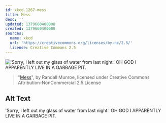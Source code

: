 ```yaml
---
id: xkcd.1267-mess
title: Mess
desc: ''
updated: 1379660400000
created: 1379660400000
sources:
  name: xkcd
  url: 'https://creativecommons.org/licenses/by-nc/2.5/'
  license: Creative Commons 2.5
---
```

!['Sorry, I left out my glass of water from last night.' OH GOD I APPARENTLY LIVE IN A GARBAGE PIT.](https://imgs.xkcd.com/comics/mess.png)
> "[Mess](https://xkcd.com/1267/)", by Randall Munroe, licensed under Creative Commons Attribution-NonCommercial 2.5 License

## Alt Text
'Sorry, I left out my glass of water from last night.' OH GOD I APPARENTLY LIVE IN A GARBAGE PIT.
